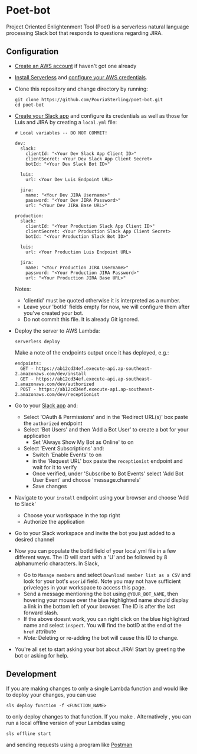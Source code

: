 # Poet-bot


Project Oriented Enlightenment Tool (Poet) is a serverless natural language processing Slack bot that responds to questions regarding JIRA.

## Configuration

* [Create an AWS account](https://aws.amazon.com/free/) if haven't got one already
* [Install Serverless](https://serverless.com/framework/docs/providers/aws/guide/installation/) and [configure your AWS credentials](https://www.youtube.com/watch?v=mRkUnA3mEt4).
* Clone this repository and change directory by running:

    ```
    git clone https://github.com/PouriaSterling/poet-bot.git
    cd poet-bot
    ```

* [Create your Slack app](https://api.slack.com/slack-apps#create-app) and configure its credentials as well as those for Luis and JIRA by creating a `local.yml` file:

	```
	# Local variables -- DO NOT COMMIT!

	dev:
	  slack:
	    clientId: "<Your Dev Slack App Client ID>"
	    clientSecret: <Your Dev Slack App Client Secret>
	    botId: "<Your Dev Slack Bot ID>"

      luis:
        url: <Your Dev Luis Endpoint URL>

      jira:
        name: "<Your Dev JIRA Username>"
        password: "<Your Dev JIRA Password>"
        url: "<Your Dev JIRA Base URL>"

	production:
	  slack:
	    clientId: "<Your Production Slack App Client ID>"
	    clientSecret: <Your Production Slack App Client Secret>
	    botId: "<Your Production Slack Bot ID>"

	  luis:
        url: <Your Production Luis Endpoint URL>

      jira:
        name: "<Your Production JIRA Username>"
        password: "<Your Production JIRA Password>"
        url: "<Your Production JIRA Base URL>"
	```

  Notes:
  * 'clientid' must be quoted otherwise it is interpreted as a number.
  * Leave your 'botId' fields empty for now, we will configure them after you've created your bot.
  * Do not commit this file. It is already Git ignored.

* Deploy the server to AWS Lambda:

	```
	serverless deploy
	```

  Make a note of the endpoints output once it has deployed, e.g.:

	```
	endpoints:
	  GET - https://ab12cd34ef.execute-api.ap-southeast-2.amazonaws.com/dev/install
	  GET - https://ab12cd34ef.execute-api.ap-southeast-2.amazonaws.com/dev/authorized
	  POST - https://ab12cd34ef.execute-api.ap-southeast-2.amazonaws.com/dev/receptionist
	```

* Go to your [Slack app](https://api.slack.com/apps) and:
  * Select 'OAuth & Permissions' and in the 'Redirect URL(s)' box paste the `authorized` endpoint
  * Select 'Bot Users' and then 'Add a Bot User' to create a bot for your application
    * Set 'Always Show My Bot as Online' to on
  * Select 'Event Subscriptions' and:
    * Switch 'Enable Events' to on
    * in the 'Request URL' box paste the `receptionist` endpoint and wait for it to verify
    * Once verified, under 'Subscribe to Bot Events' select 'Add Bot User Event' and choose 'message.channels'
    * Save changes

* Navigate to your `install` endpoint using your browser and choose 'Add to Slack'
  * Choose your workspace in the top right
  * Authorize the application

* Go to your Slack workspace and invite the bot you just added to a desired channel

* Now you can populate the botId field of your local.yml file in a few different ways. The ID will start with a 'U' and be followed by 8 alphanumeric characters. In Slack,
  * Go to `Manage members` and select `Download member list as a CSV` and look for your bot's `userid` field. Note you may not have sufficient priveleges in your workspace to access this page.
  * Send a message mentioning the bot using `@YOUR_BOT_NAME`, then hovering your mouse over the blue highlighted name should display a link in the bottom left of your browser. The ID is after the last forward slash.
  * If the above doesnt work, you can right click on the blue highlighted name and select `inspect`. You will find the botID at the end of the `href` attribute
  * *Note:* Deleting or re-adding the bot will cause this ID to change.

* You're all set to start asking your bot about JIRA! Start by greeting the bot or asking for help.


## Development

If you are making changes to only a single Lambda function and would like to deploy your changes, you can use

```
sls deploy function -f <FUNCTION_NAME>
```

to only deploy changes to that function. If you make . Alternatively , you can run a local offline version of your Lambdas using

```
sls offline start
```

and sending requests using a program like [Postman](https://chrome.google.com/webstore/detail/postman/fhbjgbiflinjbdggehcddcbncdddomop?hl=en)
